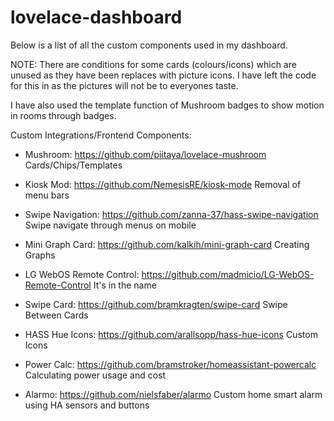 # lovelace-dashboard

Below is a list of all the custom components used in my dashboard.

NOTE: There are conditions for some cards (colours/icons) which are unused as they have been replaces with picture icons. 
I have left the code for this in as the pictures will not be to everyones taste.

I have also used the template function of Mushroom badges to show motion in rooms through badges.

Custom Integrations/Frontend Components:

- Mushroom: https://github.com/piitaya/lovelace-mushroom
Cards/Chips/Templates 

- Kiosk Mod: https://github.com/NemesisRE/kiosk-mode
Removal of menu bars

- Swipe Navigation: https://github.com/zanna-37/hass-swipe-navigation
Swipe navigate through menus on mobile

- Mini Graph Card: https://github.com/kalkih/mini-graph-card
Creating Graphs

- LG WebOS Remote Control: https://github.com/madmicio/LG-WebOS-Remote-Control
It's in the name

- Swipe Card: https://github.com/bramkragten/swipe-card
Swipe Between Cards

- HASS Hue Icons: https://github.com/arallsopp/hass-hue-icons
Custom Icons

- Power Calc: https://github.com/bramstroker/homeassistant-powercalc
Calculating power usage and cost

- Alarmo: https://github.com/nielsfaber/alarmo
Custom home smart alarm using HA sensors and buttons

